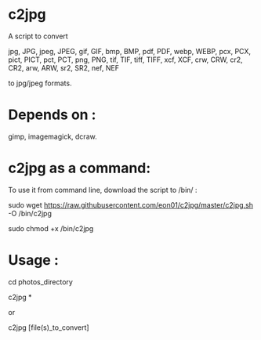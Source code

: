 c2jpg
=====

A script to convert 

jpg, JPG, jpeg, JPEG, gif, GIF, bmp, BMP, pdf, PDF, webp, WEBP, pcx, PCX, pict, PICT, pct, PCT, png, PNG, tif, TIF, tiff, TIFF, xcf, XCF, crw, CRW, cr2, CR2, arw, ARW, sr2, SR2, nef, NEF

to jpg/jpeg formats.


Depends on : 
=====


gimp, imagemagick, dcraw.


c2jpg as a command:
=====

To use it from command line, download the script to /bin/ :

sudo wget https://raw.githubusercontent.com/eon01/c2jpg/master/c2jpg.sh -O /bin/c2jpg

sudo chmod +x /bin/c2jpg

Usage :
=====

cd photos_directory

c2jpg *

or 

c2jpg [file(s)_to_convert]

